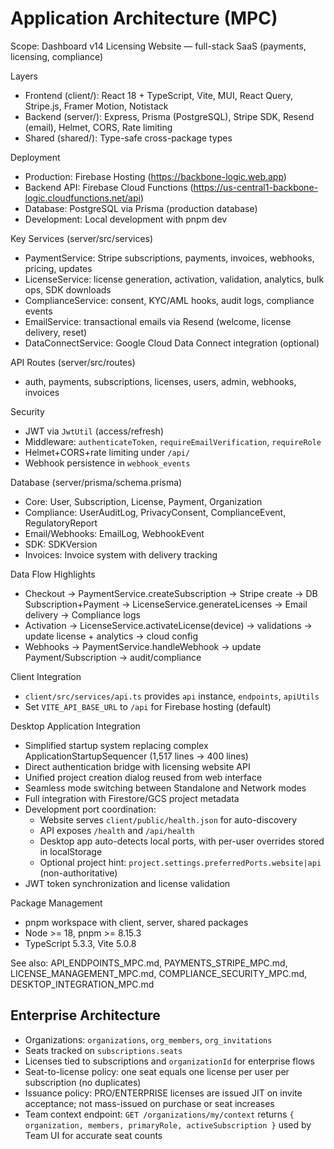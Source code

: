 # Application Architecture (MPC)

Scope: Dashboard v14 Licensing Website — full-stack SaaS (payments, licensing, compliance)

Layers
- Frontend (client/): React 18 + TypeScript, Vite, MUI, React Query, Stripe.js, Framer Motion, Notistack
- Backend (server/): Express, Prisma (PostgreSQL), Stripe SDK, Resend (email), Helmet, CORS, Rate limiting
- Shared (shared/): Type-safe cross-package types

Deployment
- Production: Firebase Hosting (https://backbone-logic.web.app)
- Backend API: Firebase Cloud Functions (https://us-central1-backbone-logic.cloudfunctions.net/api)
- Database: PostgreSQL via Prisma (production database)
- Development: Local development with pnpm dev

Key Services (server/src/services)
- PaymentService: Stripe subscriptions, payments, invoices, webhooks, pricing, updates
- LicenseService: license generation, activation, validation, analytics, bulk ops, SDK downloads
- ComplianceService: consent, KYC/AML hooks, audit logs, compliance events
- EmailService: transactional emails via Resend (welcome, license delivery, reset)
- DataConnectService: Google Cloud Data Connect integration (optional)

API Routes (server/src/routes)
- auth, payments, subscriptions, licenses, users, admin, webhooks, invoices

Security
- JWT via `JwtUtil` (access/refresh)
- Middleware: `authenticateToken`, `requireEmailVerification`, `requireRole`
- Helmet+CORS+rate limiting under `/api/`
- Webhook persistence in `webhook_events`

Database (server/prisma/schema.prisma)
- Core: User, Subscription, License, Payment, Organization
- Compliance: UserAuditLog, PrivacyConsent, ComplianceEvent, RegulatoryReport
- Email/Webhooks: EmailLog, WebhookEvent
- SDK: SDKVersion
- Invoices: Invoice system with delivery tracking

Data Flow Highlights
- Checkout → PaymentService.createSubscription → Stripe create → DB Subscription+Payment → LicenseService.generateLicenses → Email delivery → Compliance logs
- Activation → LicenseService.activateLicense(device) → validations → update license + analytics → cloud config
- Webhooks → PaymentService.handleWebhook → update Payment/Subscription → audit/compliance

Client Integration
- `client/src/services/api.ts` provides `api` instance, `endpoints`, `apiUtils`
- Set `VITE_API_BASE_URL` to `/api` for Firebase hosting (default)

Desktop Application Integration
- Simplified startup system replacing complex ApplicationStartupSequencer (1,517 lines → 400 lines)
- Direct authentication bridge with licensing website API
- Unified project creation dialog reused from web interface
- Seamless mode switching between Standalone and Network modes
- Full integration with Firestore/GCS project metadata
- Development port coordination:
  - Website serves `client/public/health.json` for auto-discovery
  - API exposes `/health` and `/api/health`
  - Desktop app auto-detects local ports, with per-user overrides stored in localStorage
  - Optional project hint: `project.settings.preferredPorts.website|api` (non-authoritative)
- JWT token synchronization and license validation

Package Management
- pnpm workspace with client, server, shared packages
- Node >= 18, pnpm >= 8.15.3
- TypeScript 5.3.3, Vite 5.0.8

See also: API_ENDPOINTS_MPC.md, PAYMENTS_STRIPE_MPC.md, LICENSE_MANAGEMENT_MPC.md, COMPLIANCE_SECURITY_MPC.md, DESKTOP_INTEGRATION_MPC.md

## Enterprise Architecture

- Organizations: `organizations`, `org_members`, `org_invitations`
- Seats tracked on `subscriptions.seats`
- Licenses tied to subscriptions and `organizationId` for enterprise flows
- Seat-to-license policy: one seat equals one license per user per subscription (no duplicates)
- Issuance policy: PRO/ENTERPRISE licenses are issued JIT on invite acceptance; not mass-issued on purchase or seat increases
 - Team context endpoint: `GET /organizations/my/context` returns `{ organization, members, primaryRole, activeSubscription }` used by Team UI for accurate seat counts
